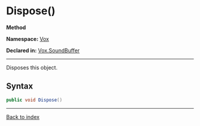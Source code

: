 # Dispose()

**Method**

**Namespace:** [Vox](Vox.md)

**Declared in:** [Vox.SoundBuffer](Vox.SoundBuffer.md)

------



Disposes this object.


## Syntax

```csharp
public void Dispose()
```

------

[Back to index](index.md)